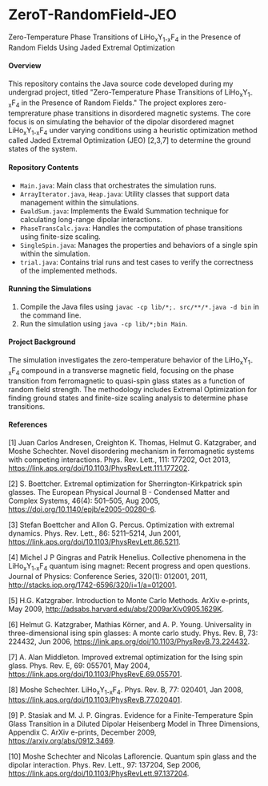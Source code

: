 # ZeroT-RandomField-JEO
Zero-Temperature Phase Transitions of LiHo<sub>x</sub>Y<sub>1-x</sub>F<sub>4</sub> in the Presence of Random Fields Using Jaded Extremal Optimization

#### Overview
This repository contains the Java source code developed during my undergrad project, titled "Zero-Temperature Phase Transitions of LiHo<sub>x</sub>Y<sub>1-x</sub>F<sub>4</sub> in the Presence of Random Fields." The project explores zero-temprerature phase transitions in disordered magnetic systems. The core focus is on simulating the behavior of the dipolar disordered magnet LiHo<sub>x</sub>Y<sub>1-x</sub>F<sub>4</sub> under varying conditions using a heuristic optimization method called Jaded Extremal Optimization (JEO) \[2,3,7\] to determine the ground states of the system.

#### Repository Contents
- `Main.java`: Main class that orchestrates the simulation runs.
- `ArrayIterator.java`, `Heap.java`: Utility classes that support data management within the simulations.
- `EwaldSum.java`: Implements the Ewald Summation technique for calculating long-range dipolar interactions.
- `PhaseTransCalc.java`: Handles the computation of phase transitions using finite-size scaling.
- `SingleSpin.java`: Manages the properties and behaviors of a single spin within the simulation.
- `trial.java`: Contains trial runs and test cases to verify the correctness of the implemented methods.

#### Running the Simulations
1. Compile the Java files using `javac -cp lib/*;. src/**/*.java -d bin` in the command line.
2. Run the simulation using `java -cp lib/*;bin Main`.

#### Project Background
The simulation investigates the zero-temperature behavior of the LiHo<sub>x</sub>Y<sub>1-x</sub>F<sub>4</sub> compound in a transverse magnetic field, focusing on the phase transition from ferromagnetic to quasi-spin glass states as a function of random field strength. The methodology includes Extremal Optimization for finding ground states and finite-size scaling analysis to determine phase transitions.

#### References
\[1\] Juan Carlos Andresen, Creighton K. Thomas, Helmut G. Katzgraber, and Moshe Schechter. Novel disordering mechanism in ferromagnetic systems with competing interactions. Phys. Rev. Lett., 111: 177202, Oct 2013, https://link.aps.org/doi/10.1103/PhysRevLett.111.177202.

\[2\] S. Boettcher. Extremal optimization for Sherrington-Kirkpatrick spin glasses. The European Physical Journal B - Condensed Matter and Complex Systems, 46(4): 501–505, Aug 2005, https://doi.org/10.1140/epjb/e2005-00280-6.

\[3\] Stefan Boettcher and Allon G. Percus. Optimization with extremal dynamics. Phys. Rev. Lett., 86: 5211–5214, Jun 2001, https://link.aps.org/doi/10.1103/PhysRevLett.86.5211.

\[4\] Michel J P Gingras and Patrik Henelius. Collective phenomena in the LiHo<sub>x</sub>Y<sub>1-x</sub>F<sub>4</sub> quantum ising magnet: Recent progress and open questions. Journal of Physics: Conference Series, 320(1): 012001, 2011, http://stacks.iop.org/1742-6596/320/i=1/a=012001.

\[5\] H.G. Katzgraber. Introduction to Monte Carlo Methods. ArXiv e-prints, May 2009, http://adsabs.harvard.edu/abs/2009arXiv0905.1629K.

\[6\] Helmut G. Katzgraber, Mathias Körner, and A. P. Young. Universality in three-dimensional ising spin glasses: A monte carlo study. Phys. Rev. B, 73: 224432, Jun 2006, https://link.aps.org/doi/10.1103/PhysRevB.73.224432.

\[7\] A. Alan Middleton. Improved extremal optimization for the Ising spin glass. Phys. Rev. E, 69: 055701, May 2004, https://link.aps.org/doi/10.1103/PhysRevE.69.055701.

\[8\] Moshe Schechter. LiHo<sub>x</sub>Y<sub>1-x</sub>F<sub>4</sub>. Phys. Rev. B, 77: 020401, Jan 2008, https://link.aps.org/doi/10.1103/PhysRevB.77.020401.

\[9\] P. Stasiak and M. J. P. Gingras. Evidence for a Finite-Temperature Spin Glass Transition in a Diluted Dipolar Heisenberg Model in Three Dimensions, Appendix C. ArXiv e-prints, December 2009, https://arxiv.org/abs/0912.3469.

\[10\] Moshe Schechter and Nicolas Laflorencie. Quantum spin glass and the dipolar interaction. Phys. Rev. Lett., 97: 137204, Sep 2006, https://link.aps.org/doi/10.1103/PhysRevLett.97.137204.
